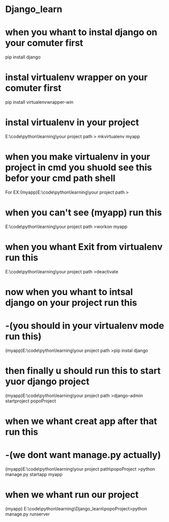 # Django_learn
# when you whant to instal django on your comuter first 
pip install django
# instal virtualenv wrapper on your comuter first 
pip install virtualenvwrapper-win
# instal virtualenv in your project
E:\code\python\learning\your project path > mkvirtualenv myapp 
# when you make virtualenv in your project in cmd you shuold see this befor your cmd path shell
For EX:(myapp)E:\code\python\learning\your project path >
# when you can't see (myapp) run this 
E:\code\python\learning\your project path >workon myapp
# when you whant Exit from virtualenv run this 
E:\code\python\learning\your project path >deactivate
# now when you whant to intsal django on your project run this 
# -(you should in your virtualenv mode run this)
(myapp)E:\code\python\learning\your project path >pip instal django
# then finally u should run this to start yuor django project
(myapp)E:\code\python\learning\your project path >django-admin startproject popoProject 
# when we whant creat app after that run this
# -(we dont want manage.py actually)
(myapp)E:\code\python\learning\your project path\popoProject >python manage.py startapp myapp
# when we whant run our project
(myapp) E:\code\python\learning\Django_learn\popoProject>python manage.py runserver